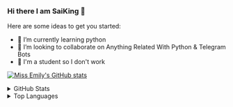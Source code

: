 ### Hi there I am SaiKing 👋


Here are some ideas to get you started:

- 🌱 I’m currently learning python
- 💞️ I’m looking to collaborate on Anything Related With Python & Telegram Bots
- 🔭 I'm a student so I don't work

[![Miss Emily's GitHub stats](https://github-readme-stats.vercel.app/api?username=CreatorXDev&theme=aura&count_private=true&show_icons=true&cache_seconds=900)](https://github.com/CreatorXDev/github-readme-stats)

<details>
  <summary>GitHub Stats</summary>
  <br/>
<p align="left"> <a href="https://github.com/CreatorXDev"><img src="https://github-profile-trophy.vercel.app/?username=CreatorXDev" alt="CreatorXDev" /></a> </p>

</details>
<details>
    <summary>Top Languages</summary>
    <br/>
[![Top Langs](https://github-readme-stats.vercel.app/api/top-langs/?username=CreatorXDev)](https://github.com/CreatorXDev)

<details>
  <summary>Where To Find Me</summary>
  <br/>

<p align="left"><a href="https://t.me/sai0909"> <img src="https://img.shields.io/badge/Telegram-2CA5E0?style=for-the-badge&logo=telegram&logoColor=white"</a> </p>
<p align="left"><a href="https://github.com/CreatorXDev"> <img src="https://img.shields.io/badge/-Github-181717?style=for-the-badge&logo=Github&logoColor=white" </a></p>  
</details>
